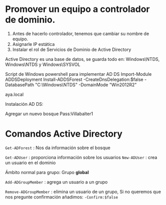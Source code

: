 # Promover un equipo a controlador de dominio.

1. Antes de hacerlo controlador, tenemos que cambiar su nombre de equipo.
2. Asignarle IP estática
3. Instalar el rol de Servicios de Dominio de Active Directory



Active Directory es una base de datos, se guarda todo en:
Windows\NTDS, Windows\NTDS y Windows\SYSVOL


Script de Windows powershell para implementar AD DS
Import-Module ADDSDeployment
Install-ADDSForest
-CreateDnsDelegation:$false
-DatabasePath "C:\Windows\NTDS"
-DomainMode "Win2012R2"


aya.local

Instalación AD DS:

Agregar un nuevo bosque
Pass:Villabalter1





# Comandos Active Directory

``Get-ADForest`` : Nos da información sobre el bosque

``Get-ADUser`` : proporciona información sobre los usuarios
``New-ADUser`` : crea un usuario en el dominio




Ámbito normal para grupo: Grupo **global**

``Add-ADGroupMember`` : agrega un usuario a un grupo

``Remove-ADGroupMember`` : elimina un usuario de un grupo, Si no queremos que nos pregunte confirmación añadimos: ``-Confirm:$false``